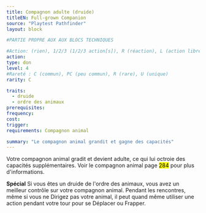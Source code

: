 ```yaml
---
title: Compagnon adulte (druide)
titleEN: Full-grown Companion
source: "Playtest Pathfinder"
layout: block

#PARTIE PROPRE AUX AUX BLOCS TECHNIQUES

#Action: (rien), 1/2/3 (1/2/3 action[s]), R (réaction), L (action libre)
action: 
type: don
level: 4
#Rareté : C (commun), PC (peu commun), R (rare), U (unique)
rarity: C

traits:
  - druide
  - ordre des animaux
prerequisites:
frequency: 
cost:
trigger: 
requirements: Compagnon animal

summary: "Le compagnon animal grandit et gagne des capacités"
---
```


Votre compagnon animal gradit et devient adulte, ce qui lui octroie des capacités supplémentaires. Voir le compagnon animal page <mark>284</mark> pour plus d'informations.

**Spécial** Si vous êtes un druide de l'ordre des animaux, vous avez un meilleur contrôle sur votre compagnon animal. Pendant les rencontres, même si vous ne Dirigez pas votre animal, il peut quand même utiliser une action pendant votre tour pour se Déplacer ou Frapper.